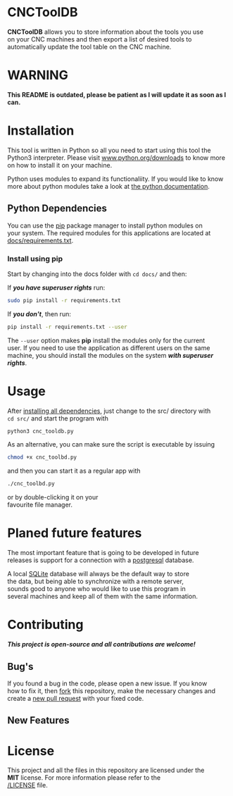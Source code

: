 # CNCToolDB

**CNCToolDB** allows you to store information about the tools you use <br>
on your CNC machines and then export a list of desired tools to <br>
automatically update the tool table on the CNC machine. <br>

# WARNING

**This README is outdated, please be patient as I will update it
as soon as I can.**

# Installation

This tool is written in Python so all you need to start using this tool the <br>
Python3 interpreter. Please visit www.python.org/downloads to know more <br>
on how to install it on your machine.

Python uses modules to expand its functionaliity. If you would like to know <br>
more about python modules take a look at [the python documentation].

## Python Dependencies

You can use the [pip] package manager to install python modules on <br>
your system. The required modules for this applications are located at <br>
[docs/requirements.txt].

### Install using pip

Start by changing into the docs folder with `cd docs/` and then:

If ***you have superuser rights*** run:
```bash
sudo pip install -r requirements.txt
```

If ***you don't***, then run:
```bash
pip install -r requirements.txt --user
```

The `--user` option makes **pip** install the modules only for the current <br>
user. If you need to use the application as different users on the same <br>
machine, you should install the modules on the system ***with superuser <br>
rights***.

# Usage

After [installing all dependencies], just change to the src/ directory with <br>
`cd src/` and start the program with
```bash
python3 cnc_tooldb.py
```

As an alternative, you can make sure the script is executable by issuing <br>
```bash
chmod +x cnc_toolbd.py
```
and then you can start it as a regular app with <br>
```bash
./cnc_toolbd.py
```
or by double-clicking it on your <br>
favourite file manager.

# Planed future features

The most important feature that is going to be developed in future <br>
releases is support for a connection with a [postgresql] database. <br>

A local [SQLite] database will always be the default way to store <br>
the data, but being able to synchronize with a remote server, <br>
sounds good to anyone who would like to use this program in <br>
several machines and keep all of them with the same information.

# Contributing

***This project is open-source and all contributions are welcome!***

## Bug's

If you found a bug in the code, please open a new issue. If you know <br>
how to fix it, then [fork] this repository,
make the necessary changes and <br>
create a [new pull request] with your fixed code.

## New Features



# License

This project and all the files in this repository are licensed under the <br>
**MIT** license. For more information please refer to the <br>
[/LICENSE](/LICENSE) file.

[docs/requirements.txt]: /docs/requirements.txt
[pip]: https://pip.pypa.io/en/stable/
[fork]: https://guides.github.com/activities/forking/
[new pull request]: https://help.github.com/en/articles/creating-a-pull-request-from-a-fork
[postgresql]: www.postgresql.org
[SQLite]: https://sqlite.org/
[installing all dependencies]: #python-dependencies
[the python documentation]: https://docs.python.org/3/tutorial/modules.html
